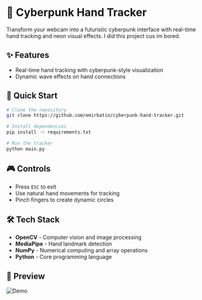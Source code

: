 # 🤖 Cyberpunk Hand Tracker



Transform your webcam into a futuristic cyberpunk interface with real-time hand tracking and neon visual effects. I did this project cus im bored.

## ✨ Features

- Real-time hand tracking with cyberpunk-style visualization
- Dynamic wave effects on hand connections

## 🚀 Quick Start

```bash
# Clone the repository
git clone https://github.com/emirbatin/cyberpunk-hand-tracker.git

# Install dependencies
pip install -r requirements.txt

# Run the tracker
python main.py
```

## 🎮 Controls

- Press `ESC` to exit
- Use natural hand movements for tracking
- Pinch fingers to create dynamic circles

## 🛠 Tech Stack

- **OpenCV** - Computer vision and image processing
- **MediaPipe** - Hand landmark detection
- **NumPy** - Numerical computing and array operations
- **Python** - Core programming language

## 📸 Preview
![Demo](https://imgur.com/a/qqvhjL9)
